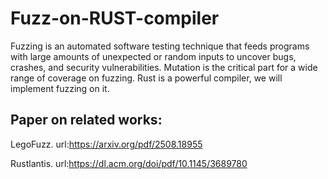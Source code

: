 # Fuzz-on-RUST-compiler
Fuzzing is an automated software testing technique that feeds programs with large amounts of unexpected or random inputs to uncover bugs, crashes, and security vulnerabilities. Mutation is the critical part for a wide range of coverage on fuzzing. Rust is a powerful compiler, we will implement fuzzing on it.

## Paper on related works:
LegoFuzz. url:https://arxiv.org/pdf/2508.18955

Rustlantis. url:https://dl.acm.org/doi/pdf/10.1145/3689780
